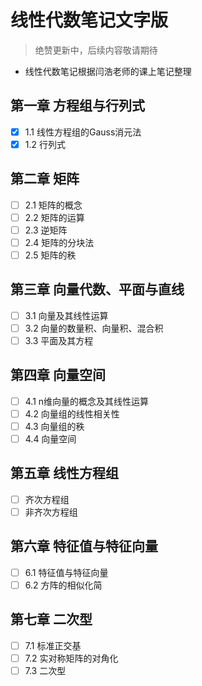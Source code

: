 # 线性代数笔记文字版
> 绝赞更新中，后续内容敬请期待
* 线性代数笔记根据闫浩老师的课上笔记整理

## 第一章 方程组与行列式
- [x] 1.1 线性方程组的Gauss消元法
- [x] 1.2 行列式
## 第二章 矩阵
- [ ] 2.1 矩阵的概念
- [ ] 2.2 矩阵的运算
- [ ] 2.3 逆矩阵
- [ ] 2.4 矩阵的分块法
- [ ] 2.5 矩阵的秩
## 第三章 向量代数、平面与直线
- [ ] 3.1 向量及其线性运算
- [ ] 3.2 向量的数量积、向量积、混合积
- [ ] 3.3 平面及其方程
## 第四章 向量空间
- [ ] 4.1 n维向量的概念及其线性运算
- [ ] 4.2 向量组的线性相关性
- [ ] 4.3 向量组的秩
- [ ] 4.4 向量空间
## 第五章 线性方程组
- [ ] 齐次方程组
- [ ] 非齐次方程组
## 第六章 特征值与特征向量
- [ ] 6.1 特征值与特征向量
- [ ] 6.2 方阵的相似化简
## 第七章 二次型
- [ ] 7.1 标准正交基
- [ ] 7.2 实对称矩阵的对角化
- [ ] 7.3 二次型
